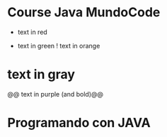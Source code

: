 # Course Java MundoCode
- text in red
+ text in green
! text in orange
# text in gray
@@ text in purple (and bold)@@
 <h1 id="h1java" class="text-center ">Programando con JAVA </h1>
